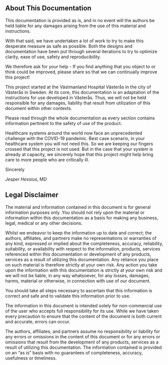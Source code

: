 ## About This Documentation

This documentation is provided as is, and in no event will the authors be held liable for any damages arising from the use of this material and instructions.

With that said, we have undertaken a lot of work to try to make this desperate measure as safe as possible. Both the designs and documentation have been put through several iterations to try to optimize clarity, ease of use, safety and reproducibility.

We therefore ask for your help - If you find anything that you object to or think could be improved, please share so that we can continually improve this project!

This project started at the Västmanland Hospital Västerås in the city of Västerås in Sweden. At its core, this documentation is an adaptation of the instructions for use developed in Västerås. Thus, we will not be held responsible for any damages, liability that result from utilization of this document within other contexts.

Please read through the whole documentation as every section contains information pertinent to the safety of use of the product.

Healthcare systems around the world now face an unprecedented challenge with the COVID-19 pandemic. Best case scenario, in your healthcare system you will not need this. So we are keeping our fingers crossed that this project is not used. But in the case that your system is already at capacity, we sincerely hope that this project might help bring care to more people who are critically ill.

Sincerely

_Jesper Hessius_, MD

## Legal Disclaimer

The material and information contained in this document is for general information purposes only. You should not rely upon the material or information within this documentation as a basis for making any business, legal, medical or any other decisions.

Whilst we endeavor to keep the information up to date and correct; the authors, affiliates, and partners make no representations or warranties of any kind, expressed or implied about the completeness, accuracy, reliability, suitability, or availability with respect to the information, products, services referenced within this documentation or development of any products, services as a result of utilizing this documentation. Any reliance you place on such material is therefore strictly at your own risk. Any action you take upon the information with this documentation is strictly at your own risk and we will not be liable, in any way whatsoever, for any losses, damages, harms, material or otherwise, in connection with use of our document.

You should take all steps necessary to ascertain that this information is correct and safe and to validate this information prior to use.

The information in this document is intended solely for non-commercial use of the user who accepts full responsibility for its use. While we have taken every precaution to ensure that the content of the document is both current and accurate, errors can occur.

The authors, affiliates, and partners assume no responsibility or liability for any errors or omissions in the content of this document or for any errors or omissions that result from the development of any products, services as a result of utilizing this documentation. The information contained is provided on an “as is” basis with no guarantees of completeness, accuracy, usefulness or timeliness.
